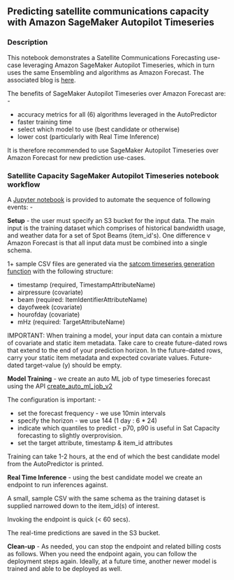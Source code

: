 ## Predicting satellite communications capacity with Amazon SageMaker Autopilot Timeseries

### Description
This notebook demonstrates a Satellite Communications Forecasting use-case leveraging
Amazon SageMaker Autopilot Timeseries, which in turn uses the same Ensembling and algorithms
as Amazon Forecast. The associated blog 
is [here](https://aws.amazon.com/blogs/publicsector/maximizing-satellite-communications-usage-with-amazon-forecast/).

The benefits of SageMaker Autopilot Timeseries over Amazon Forecast are: -
* accuracy metrics for all (6) algorithms leveraged in the AutoPredictor
* faster training time
* select which model to use (best candidate or otherwise)
* lower cost (particularly with Real Time Inference)

It is therefore recommended to use SageMaker Autopilot Timeseries over Amazon Forecast
for new prediction use-cases.


### Satellite Capacity SageMaker Autopilot Timeseries notebook workflow

A [Jupyter notebook](./satcom-autopilot-notebook.ipynb) is provided 
to automate the sequence of following events: -

**Setup** - the user must specify an S3 bucket for the input data. The main input is the 
training dataset which comprises of historical bandwidth usage, and weather data for a set
of Spot Beams (item_id's). One difference v Amazon Forecast is that all input data must be
combined into a single schema. 

1+ sample CSV files are generated via the [satcom timeseries generation function](../satcom-timeseries-autopilot-gen-fxn/lambda_function.py) 
with the following structure:

* timestamp (required, TimestampAttributeName)
* airpressure (covariate)
* beam (required: ItemIdentifierAttributeName)
* dayofweek (covariate)
* hourofday (covariate)
* mHz (required: TargetAttributeName)

IMPORTANT: When training a model, your input data can contain a mixture of covariate and static item metadata. 
Take care to create future-dated rows that extend to the end of your prediction horizon. In the future-dated rows, 
carry your static item metadata and expected covariate values. Future-dated target-value (y) should be empty. 


**Model Training** - we create an auto ML job of type timeseries forecast using the API 
[create_auto_ml_job_v2](https://boto3.amazonaws.com/v1/documentation/api/latest/reference/services/sagemaker/client/create_auto_ml_job_v2.html)

The configuration is important: -
* set the forecast frequency - we use 10min intervals
* specify the horizon - we use 144 (1 day : 6 * 24)
* indicate which quantiles to predict - p70, p90 is useful in Sat Capacity forecasting to slightly overprovision.
* set the target attribute, timestamp & item_id attributes
 
Training can take 1-2 hours, at the end of which the best candidate model from the AutoPredictor is printed.


**Real Time Inference** - using the best candidate model we create an endpoint to run inferences against. 

A small, sample CSV with the same schema as the training dataset is supplied narrowed down to the item_id(s) of interest.

Invoking the endpoint is quick (< 60 secs).

The real-time predictions are saved in the S3 bucket.


**Clean-up** - As needed, you can stop the endpoint and related billing costs as follows. 
When you need the endpoint again, you can follow the deployment steps again. 
Ideally, at a future time, another newer model is trained and able to be deployed as well.



